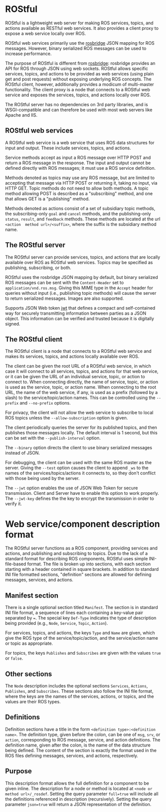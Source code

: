 ROStful
=======

ROStful is a lightweight web server for making ROS services, topics, and actions available as RESTful web services. It also provides a client proxy to expose a web service locally over ROS.

ROStful web services primarily use the [rosbridge](http://wiki.ros.org/rosbridge_suite) JSON mapping for ROS messages. However, binary serialized ROS messages can be used to increase performance.

The purpose of ROStful is different from [rosbridge](http://wiki.ros.org/rosbridge_suite): rosbridge provides an API for ROS through JSON using web sockets. ROStful allows specific services, topics, and actions to be provided as web services (using plain get and post requests) without exposing underlying ROS concepts.
The ROStful client, however, additionally provides a modicum of multi-master functionality. The client proxy is a node that connects to a ROStful web service and exposes the services, topics, and actions locally over ROS.

The ROStful server has no dependencies on 3rd party libraries, and is WSGI-compatible and can therefore be used with most web servers like Apache and IIS.

ROStful web services
--------------------

A ROStful web service is a web service that uses ROS data structures for input and output. These include services, topics, and actions.

Service methods accept as input a ROS message over HTTP POST and return a ROS message in the response. The input and output cannot be defined directly with ROS messages; it must use a ROS service definition.

Methods denoted as topics may use any ROS message, but are limited to accepting that message via HTTP POST or returning it, taking no input, via HTTP GET. Topic methods do not need to allow both methods. A topic method allowing POST is described as a "subscribing" method, and one that allows GET is a "publishing" method.

Methods denoted as actions consist of a set of subsidiary topic methods, the subscribing-only `goal` and `cancel` methods, and the publishing-only `status`, `result`, and `feedback` methods. These methods are located at the url `<action  method url>/<suffix>`, where the suffix is the subsidiary method name.

The ROStful server
------------------
The ROStful server can provide services, topics, and actions that are locally available over ROS as ROStful web services. Topics may be specified as publishing, subscribing, or both.

ROStful uses the rosbridge JSON mapping by default, but binary serialized ROS messages can be sent with the `Content-Header` set to `application/vnd.ros.msg`. Giving this MIME type in the `Accept` header for queries without input (i.e., publishing topic methods) will cause the server to return serialized messages. Images are also supported.

Supports JSON Web token [jwt](https://jwt.io/introduction/) that defines a compact and self-contained way for securely transmitting information between parties as a JSON object. This information can be verified and trusted because it is digitally signed.

The ROStful client
------------------
The ROStful client is a node that connects to a ROStful web service and makes its services, topics, and actions locally available over ROS.

The client can be given the root URL of a ROStful web service, in which case it will connect to all services, topics, and actions for that web service, or it can be given the URL of an individual service, topic, or action to connect to.
When connecting directly, the name of service, topic, or action is used as the service, topic, or action name. When connecting to the root URL, the name of the web service, if any, is used as a prefix (followed by a slash) to the service/topic/action names. This can be controlled using the `--prefix` and `--no-prefix` options.

For privacy, the client will not allow the web service to subscribe to local ROS topics unless the `--allow-subscription` option is given.

The client periodically queries the server for its published topics, and then publishes those messages locally. The default interval is 1 second, but this can be set with the `--publish-interval` option.

The `--binary` option directs the client to use binary serialized messages instead of JSON.

For debugging, the client can be used with the same ROS master as the server. Giving the `--test` option causes the client to append `_ws` to the names of the services/topics/actions it connects to, so they don't conflict with those being used by the server.

The `--jwt` option enables the use of JSON Web Token for secure transmission. Client and Server have to enable this option to work properly. The `--jwt-key` defines the the key to encrypt the transmission in order to verify it.

Web service/component description format
========================================
The ROStful server functions as a ROS component, providing services and actions, and publishing and subscribing to topics. Due to the lack of a standard format for describing ROS components, ROStful uses simple INI-file-based format. The file is broken up into sections, with each section starting with a header contained in square brackets. In addition to standard INI file formatted sections, "definition" sections are allowed for defining messages, services, and actions.

Manifest section
----------------
There is a single optional section titled `Manifest`. The section is in standard INI file format, a sequence of lines each containing a key-value pair separated by `=`. The special key `Def-Type` indicates the type of description being provided (e.g., `Node`, `Service`, `Topic`, `Action`).

For services, topics, and actions, the keys `Type` and `Name` are given, which give the ROS type of the service/topic/action, and the service/action name or topic as appropriate.

For topics, the keys `Publishes` and `Subscribes` are given with the values `true` or `false`.

Other sections
--------------
The `Node` description includes the optional sections `Services`, `Actions`, `Publishes`, and `Subscribes`. These sections also follow the INI file format, where the keys are the names of the services, actions, or topics, and the values are their ROS types.

Definitions
-----------
Definition sections have a title in the form `<definition type>:<definition name>`. The definition type, given before the colon, can be one of `msg`, `srv`, or `action`, corresponding to ROS message, service, and action definitions. The definition name, given after the colon, is the name of the data structure being defined. The content of the section is exactly the format used in the ROS files defining messages, services, and actions, respectively.

Purpose
-------
This description format allows the full definition for a component to be given inline. The description for a node or method is located at `<node or method url>/_rosdef`. Setting the query parameter `full=true` will include all the definitions referenced in description (recursively). Setting the query parameter `json=true` will return a JSON representation of the definition.

